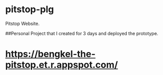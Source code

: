 # pitstop-plg
Pitstop Website.

##Personal Project that I created for 3 days and deployed the prototype.

# https://bengkel-the-pitstop.et.r.appspot.com/
